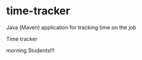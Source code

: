 # time-tracker
Java (Maven) application for tracking time on the job

Time tracker

morning Students!!!
